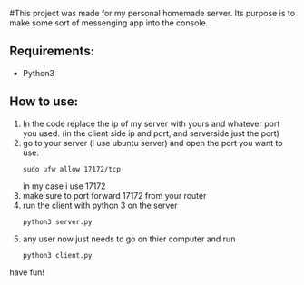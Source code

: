 #This project was made for my personal homemade server. Its purpose is to make some sort of messenging app into the console.

## Requirements:
- Python3

## How to use:
1. In the code replace the ip of my server with yours and whatever port you used. (in the client side ip and port, and serverside just the port)
2. go to your server (i use ubuntu server) and open the port you want to use:
   ```
   sudo ufw allow 17172/tcp
   ```
   in my case i use 17172 
3. make sure to port forward 17172 from your router
4. run the client with python 3 on the server
   ```
   python3 server.py
   ```
5. any user now just needs to go on thier computer and run
   ```
   python3 client.py
   ```
have fun!

